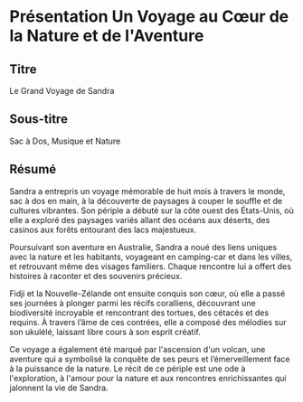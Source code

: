 # Présentation Un Voyage au Cœur de la Nature et de l'Aventure

## Titre

Le Grand Voyage de Sandra

## Sous-titre

Sac à Dos, Musique et Nature

## Résumé

Sandra a entrepris un voyage mémorable de huit mois à travers le monde, sac à dos en main, à la découverte de paysages à couper le souffle et de cultures vibrantes. Son périple a débuté sur la côte ouest des États-Unis, où elle a exploré des paysages variés allant des océans aux déserts, des casinos aux forêts entourant des lacs majestueux.

Poursuivant son aventure en Australie, Sandra a noué des liens uniques avec la nature et les habitants, voyageant en camping-car et dans les villes, et retrouvant même des visages familiers. Chaque rencontre lui a offert des histoires à raconter et des souvenirs précieux.

Fidji et la Nouvelle-Zélande ont ensuite conquis son cœur, où elle a passé ses journées à plonger parmi les récifs coralliens, découvrant une biodiversité incroyable et rencontrant des tortues, des cétacés et des requins. À travers l’âme de ces contrées, elle a composé des mélodies sur son ukulélé, laissant libre cours à son esprit créatif.

Ce voyage a également été marqué par l'ascension d'un volcan, une aventure qui a symbolisé la conquête de ses peurs et l’émerveillement face à la puissance de la nature. Le récit de ce périple est une ode à l'exploration, à l'amour pour la nature et aux rencontres enrichissantes qui jalonnent la vie de Sandra.
